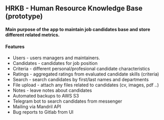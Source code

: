 ## HRKB - Human Resource Knowledge Base (prototype)

#### Main purpose of the app to maintain job candidates base and store different related metrics.

#### Features
- Users - users managers and maintainers.
- Candidates - candidates for job position
- Criteria - different personal/profesional candidate characteristics
- Ratings - aggregated ratings from evaluated candidate skills (criteria)
- Search - search candidates by first/last names and departments
- File upload - attach any files related to candidates (cv, images, pdf ..)
- Notes - leave notes about candidates
- Automated backups to AWS S3
- Telegram bot to search candidates from messenger
- Mailing via Mandril API
- Bug reports to Gitlab from UI
